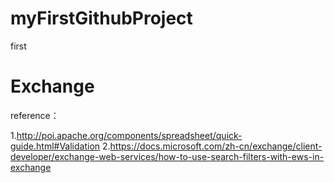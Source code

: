 # myFirstGithubProject
first
# Exchange
reference：

1.http://poi.apache.org/components/spreadsheet/quick-guide.html#Validation
2.https://docs.microsoft.com/zh-cn/exchange/client-developer/exchange-web-services/how-to-use-search-filters-with-ews-in-exchange
